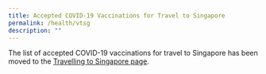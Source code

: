 ```yaml
---
title: Accepted COVID-19 Vaccinations for Travel to Singapore
permalink: /health/vtsg
description: ""
---
```


The list of accepted COVID-19 vaccinations for travel to Singapore has been moved to the [Travelling to Singapore page](/arriving/overview#vaccination).
